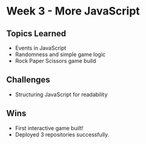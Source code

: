 # Week 3 - More JavaScript

## Topics Learned
- Events in JavaScript
- Randomness and simple game logic
- Rock Paper Scissors game build

## Challenges
- Structuring JavaScript for readability

## Wins
- First interactive game built!
- Deployed 3 repositories successfully.
